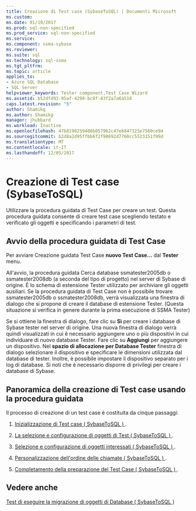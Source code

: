 ```yaml
---
title: Creazione di Test case (SybaseToSQL) | Documenti Microsoft
ms.custom: 
ms.date: 01/19/2017
ms.prod: sql-non-specified
ms.prod_service: sql-non-specified
ms.service: 
ms.component: ssma-sybase
ms.reviewer: 
ms.suite: sql
ms.technology: sql-ssma
ms.tgt_pltfrm: 
ms.topic: article
applies_to:
- Azure SQL Database
- SQL Server
helpviewer_keywords: Tester component,Test Case Wizard
ms.assetid: b52dfd93-95af-4299-bc8f-83f2a7a6a518
caps.latest.revision: "5"
author: Shamikg
ms.author: Shamikg
manager: jhubbard
ms.workload: Inactive
ms.openlocfilehash: 47b8190259408b057962c47e6847123e7560ce94
ms.sourcegitcommit: b2d8a2d95ffbb6f2f98692d7760cc5523151f99d
ms.translationtype: MT
ms.contentlocale: it-IT
ms.lasthandoff: 12/05/2017
---
```

# <a name="creating-test-cases-sybasetosql"></a>Creazione di Test case (SybaseToSQL)
Utilizzare la procedura guidata di Test Case per creare un test. Questa procedura guidata consente di creare test case scegliendo testato e verificato gli oggetti e specificando i parametri di test.  
  
## <a name="starting-the-test-case-wizard"></a>Avvio della procedura guidata di Test Case  
Per avviare Creazione guidata Test Case **nuovo Test Case...** dal **Tester** menu.  
  
All'avvio, la procedura guidata Cerca database ssmatester2005db o ssmatester2008db (a seconda del tipo di progetto) nel server di Sybase di origine. È lo schema di estensione Tester utilizzato per archiviare gli oggetti ausiliari. Se la procedura guidata di Test Case non è possibile trovare ssmatester2005db o ssmatester2008db, verrà visualizzata una finestra di dialogo che si propone di creare il database di estensione Tester. (Questa situazione si verifica in genere durante la prima esecuzione di SSMA Tester)  
  
Se si ottiene la finestra di dialogo, fare clic su **Sì** per creare i database di Sybase tester nel server di origine. Una nuova finestra di dialogo verrà quindi visualizzati in cui è necessario aggiungere uno o più dispositivi in cui individuare di nuovo database Tester. Fare clic su **Aggiungi** per aggiungere un dispositivo. Nel **spazio di allocazione per Database Tester** finestra di dialogo selezionare il dispositivo e specificare le dimensioni utilizzata dal database di tester. Inoltre, è possibile impostare il dispositivo separato per i log di database. Si noti che è necessario disporre di privilegi per creare i database di Sybase.  
  
## <a name="overview-of-creating-test-cases-using-the-wizard"></a>Panoramica della creazione di Test case usando la procedura guidata  
Il processo di creazione di un test case è costituita da cinque passaggi:  
  
1.  [Inizializzazione di Test case &#40; SybaseToSQL &#41; ](../../ssma/sybase/initializing-test-cases-sybasetosql.md).  
  
2.  [La selezione e configurazione di oggetti di Test &#40; SybaseToSQL &#41; ](../../ssma/sybase/selecting-and-configuring-objects-to-test-sybasetosql.md).  
  
3.  [Selezione e configurazione di oggetti interessati &#40; SybaseToSQL &#41; ](../../ssma/sybase/selecting-and-configuring-affected-objects-sybasetosql.md).  
  
4.  [Personalizzazione dell'ordine delle chiamate &#40; SybaseToSQL &#41; ](../../ssma/sybase/customizing-calls-order-sybasetosql.md).  
  
5.  [Completamento della preparazione del Test Case &#40; SybaseToSQL &#41; ](../../ssma/sybase/finishing-test-case-preparation-sybasetosql.md).  
  
## <a name="see-also"></a>Vedere anche  
[Test di eseguire la migrazione di oggetti di Database &#40; SybaseToSQL &#41;](../../ssma/sybase/testing-migrated-database-objects-sybasetosql.md)  
  
